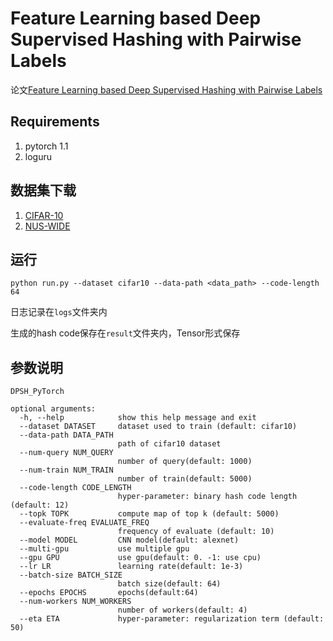 # Feature Learning based Deep Supervised Hashing with Pairwise Labels

论文[Feature Learning based Deep Supervised Hashing with Pairwise Labels](http://202.119.32.195/cache/1/03/cs.nju.edu.cn/01c07b4c0cb0161455ace83be60f9ffc/IJCAI16_DPSH.pdf)

## Requirements
1. pytorch 1.1
2. loguru

## 数据集下载
1. [CIFAR-10](https://www.cs.toronto.edu/~kriz/cifar.html)
2. [NUS-WIDE]()

## 运行
`python run.py --dataset cifar10 --data-path <data_path> --code-length 64 `

日志记录在`logs`文件夹内

生成的hash code保存在`result`文件夹内，Tensor形式保存

## 参数说明
```
DPSH_PyTorch

optional arguments:
  -h, --help            show this help message and exit
  --dataset DATASET     dataset used to train (default: cifar10)
  --data-path DATA_PATH
                        path of cifar10 dataset
  --num-query NUM_QUERY
                        number of query(default: 1000)
  --num-train NUM_TRAIN
                        number of train(default: 5000)
  --code-length CODE_LENGTH
                        hyper-parameter: binary hash code length (default: 12)
  --topk TOPK           compute map of top k (default: 5000)
  --evaluate-freq EVALUATE_FREQ
                        frequency of evaluate (default: 10)
  --model MODEL         CNN model(default: alexnet)
  --multi-gpu           use multiple gpu
  --gpu GPU             use gpu(default: 0. -1: use cpu)
  --lr LR               learning rate(default: 1e-3)
  --batch-size BATCH_SIZE
                        batch size(default: 64)
  --epochs EPOCHS       epochs(default:64)
  --num-workers NUM_WORKERS
                        number of workers(default: 4)
  --eta ETA             hyper-parameter: regularization term (default: 50)

```
